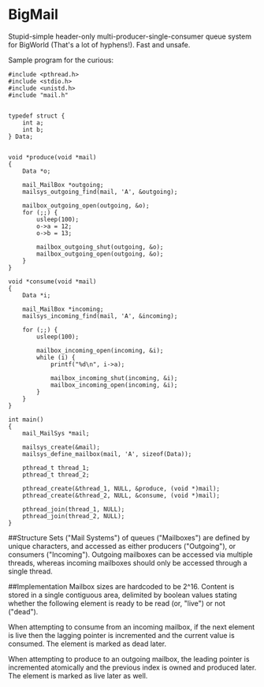 # BigMail
Stupid-simple header-only multi-producer-single-consumer queue system 
for BigWorld (That's a lot of hyphens!). Fast and unsafe.

Sample program for the curious:
```
#include <pthread.h>
#include <stdio.h>
#include <unistd.h>
#include "mail.h"


typedef struct {
    int a;
    int b;
} Data;


void *produce(void *mail)
{
    Data *o;

    mail_MailBox *outgoing;
    mailsys_outgoing_find(mail, 'A', &outgoing);

    mailbox_outgoing_open(outgoing, &o);
    for (;;) {
        usleep(100);
        o->a = 12;
        o->b = 13;

        mailbox_outgoing_shut(outgoing, &o);
        mailbox_outgoing_open(outgoing, &o);
    }
}

void *consume(void *mail)
{
    Data *i;

    mail_MailBox *incoming;
    mailsys_incoming_find(mail, 'A', &incoming);

    for (;;) {
        usleep(100);

        mailbox_incoming_open(incoming, &i);
        while (i) {
            printf("%d\n", i->a);

            mailbox_incoming_shut(incoming, &i);
            mailbox_incoming_open(incoming, &i);
        }
    }
}

int main()
{
    mail_MailSys *mail;

    mailsys_create(&mail);
    mailsys_define_mailbox(mail, 'A', sizeof(Data));

    pthread_t thread_1;
    pthread_t thread_2;

    pthread_create(&thread_1, NULL, &produce, (void *)mail);
    pthread_create(&thread_2, NULL, &consume, (void *)mail);

    pthread_join(thread_1, NULL);
    pthread_join(thread_2, NULL);
}
```

##Structure
Sets ("Mail Systems") of queues ("Mailboxes") are defined by unique 
characters, and accessed as either producers ("Outgoing"), or consumers
("Incoming"). Outgoing mailboxes can be accessed via multiple threads,
whereas incoming mailboxes should only be accessed through a single
thread.

##Implementation
Mailbox sizes are hardcoded to be 2^16. Content is stored in a single
contiguous area, delimited by boolean values stating whether the 
following element is ready to be read (or, "live") or not ("dead").

When attempting to consume from an incoming mailbox, if the next
element is live then the lagging pointer is incremented and the current
value is consumed. The element is marked as dead later.

When attempting to produce to an outgoing mailbox, the leading pointer
is incremented atomically and the previous index is owned and produced
later. The element is marked as live later as well.
